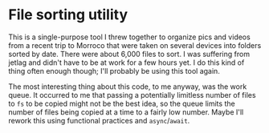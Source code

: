 # File sorting utility

This is a single-purpose tool I threw together to organize pics and videos from a recent trip to Morroco that were taken on several
devices into folders sorted by date. There were about 6,000 files to sort. I was suffering from jetlag and didn't have to be at work for
a few hours yet. I do this kind of thing often enough though; I'll probably be using this tool again.

The most interesting thing about this code, to me anyway, was the work queue. It occurred to me that passing a potentially
limitless number of files to `fs` to be copied might not be the best idea, so the queue limits the number of files being copied at a time
to a fairly low number. Maybe I'll rework this using functional practices and `async`/`await`.
